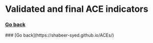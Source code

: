# Validated and final ACE indicators
### [Go back](https://shabeer-syed.github.io/ACEs/Indicators)

<div class="flourish-embed flourish-table" data-src="visualisation/8622661"><script src="https://public.flourish.studio/resources/embed.js"></script></div>
### [Go back](https://shabeer-syed.github.io/ACEs/)

<script src="http://code.jquery.com/jquery-1.4.2.min.js"></script> <script> var x = document.getElementsByClassName("site-footer-credits"); setTimeout(() => { x[0].remove(); }, 10); </script>